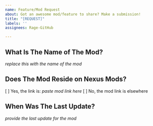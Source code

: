 ```yaml
---
name: Feature/Mod Request
about: Got an awesome mod/feature to share? Make a submission!
title: "[REQUEST]"
labels: ''
assignees: Rage-GitHub

---
```


## What Is The Name of The Mod?
*replace this with the name of the mod*

## Does The Mod Reside on Nexus Mods?
[ ] Yes, the link is: *paste mod link here*
[ ] No, the mod link is elsewhere

## When Was The Last Update?
*provide the last update for the mod*
